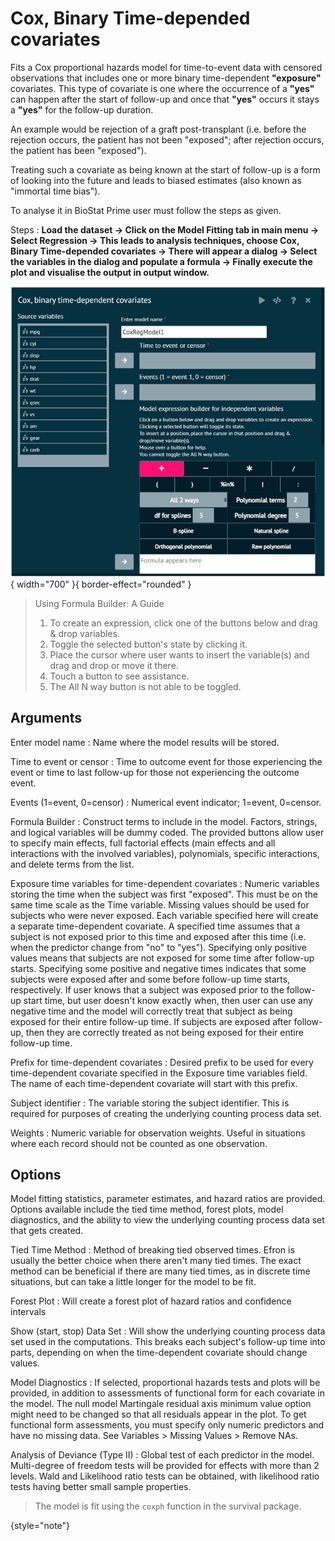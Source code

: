 # Cox, Binary Time-depended covariates

Fits a Cox proportional hazards model for time-to-event data with censored observations that includes one or more binary time-dependent __"exposure"__ covariates. This type of covariate is one where the occurrence of a __"yes"__ can happen after the start of follow-up and once that __"yes"__ occurs it stays a __"yes"__ for the follow-up duration. 

An example would be rejection of a graft post-transplant (i.e. before the rejection occurs, the patient has not been "exposed"; after rejection occurs, the patient has been "exposed"). 

Treating such a covariate as being known at the start of follow-up is a form of looking into the future and leads to biased estimates (also known as "immortal time bias").

To analyse it in BioStat Prime user must follow the steps as given.

Steps
: __Load the dataset -> Click on the Model Fitting tab in main menu -> Select Regression -> This leads to analysis techniques, choose Cox, Binary Time-depended covariates -> There will appear a dialog -> Select the variables in the dialog and populate a formula -> Finally execute the plot and visualise the output in output window.__

![alt text](screenshots/image197.png){ width="700" }{ border-effect="rounded" }

> Using Formula Builder: A Guide
>1.	To create an expression, click one of the buttons below and drag & drop variables.
>2.	Toggle the selected button's state by clicking it.
>3.	Place the cursor where user wants to insert the variable(s) and drag and drop or move it there.
>4.	Touch a button to see assistance.
>5.	The All N way button is not able to be toggled.

## Arguments

Enter model name
: Name where the model results will be stored.

Time to event or censor
: Time to outcome event for those experiencing the event or time to last follow-up for those not experiencing the outcome event.

Events (1=event, 0=censor)
: Numerical event indicator; 1=event, 0=censor.

Formula Builder
: Construct terms to include in the model. Factors, strings, and logical variables will be dummy coded. The provided buttons allow user to specify main effects, full factorial effects (main effects and all interactions with the involved variables), polynomials, specific interactions, and delete terms from the list.

Exposure time variables for time-dependent covariates
: Numeric variables storing the time when the subject was first "exposed". This must be on the same time scale as the Time variable. Missing values should be used for subjects who were never exposed. Each variable specified here will create a separate time-dependent covariate. A specified time assumes that a subject is not exposed prior to this time and exposed after this time (i.e. when the predictor change from "no" to "yes"). Specifying only positive values means that subjects are not exposed for some time after follow-up starts. Specifying some positive and negative times indicates that some subjects were exposed after and some before follow-up time starts, respectively. If user knows that a subject was exposed prior to the follow-up start time, but user doesn't know exactly when, then user can use any negative time and the model will correctly treat that subject as being exposed for their entire follow-up time. If subjects are exposed after follow-up, then they are correctly treated as not being exposed for their entire follow-up time.

Prefix for time-dependent covariates
: Desired prefix to be used for every time-dependent covariate specified in the Exposure time variables field. The name of each time-dependent covariate will start with this prefix.

Subject identifier
: The variable storing the subject identifier. This is required for purposes of creating the underlying counting process data set.

Weights
: Numeric variable for observation weights. Useful in situations where each record should not be counted as one observation.

## Options
Model fitting statistics, parameter estimates, and hazard ratios are provided. Options available include the tied time method, forest plots, model diagnostics, and the ability to view the underlying counting process data set that gets created.

Tied Time Method
: Method of breaking tied observed times. Efron is usually the better choice when there aren't many tied times. The exact method can be beneficial if there are many tied times, as in discrete time situations, but can take a little longer for the model to be fit.

Forest Plot
: Will create a forest plot of hazard ratios and confidence intervals

Show (start, stop) Data Set
: Will show the underlying counting process data set used in the computations. This breaks each subject's follow-up time into parts, depending on when the time-dependent covariate should change values.

Model Diagnostics
: If selected, proportional hazards tests and plots will be provided, in addition to assessments of functional form for each covariate in the model. The null model Martingale residual axis minimum value option might need to be changed so that all residuals appear in the plot. To get functional form assessments, you must specify only numeric predictors and have no missing data. See Variables > Missing Values > Remove NAs.

Analysis of Deviance (Type II)
: Global test of each predictor in the model. Multi-degree of freedom tests will be provided for effects with more than 2 levels. Wald and Likelihood ratio tests can be obtained, with likelihood ratio tests having better small sample properties.

>The model is fit using the `coxph` function in the survival package.
> 
{style="note"}